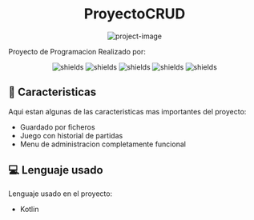 <h1 align="center" id="title">ProyectoCRUD</h1>

<p align="center"><img src="https://www.atatus.com/glossary/content/images/2021/07/CRUD.jpeg" alt="project-image"></p>

<p id="description">Proyecto de Programacion Realizado por:</p>

<p align="center"><img src="https://img.shields.io/badge/Carlos%20Canal%20-%20Ficheros%20-%20lightgreen" alt="shields"> <img src="https://img.shields.io/badge/Miguel%20Leon%20-%20Backend%20-%20lightgreen" alt="shields"> <img src="https://img.shields.io/badge/Manuel%20Santos%20-%20Administracion%20-%20lightgreen" alt="shields"> <img src="https://img.shields.io/badge/Jose%20-%20Main%20-%20lightgreen" alt="shields"> <img src="https://img.shields.io/badge/David%20Zamora%20-%20Login%20-%20lightgreen" alt="shields"></p>

  
  
<h2>🧐 Caracteristicas</h2>

Aqui estan algunas de las caracteristicas mas importantes del proyecto:

*   Guardado por ficheros
*   Juego con historial de partidas
*   Menu de administracion completamente funcional

  
  
<h2>💻 Lenguaje usado</h2>

Lenguaje usado en el proyecto:

*   Kotlin
